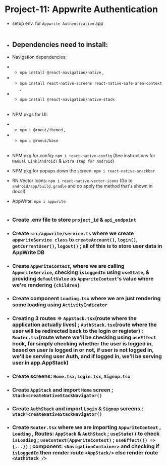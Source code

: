 # Project-11: Appwrite Authentication
- setup env. for `Appwrite Authentication` app
<br><br>

- ## Dependencies need to install:
- Navigation dependencies:
- - `npm install @react-navigation/native` ,
- - `npm install react-native-screens react-native-safe-area-context` ,
- - `npm install @react-navigation/native-stack` <br><br>

- NPM pkgs for UI:
- - `npm i @rneui/themed` ,
- - `npm i @rneui/base` <br><br>

- NPM pkg for config:  `npm i react-native-config` (See instructions for `Manual Link(Android)` & `Extra step for Android`)

- NPM pkg for popups down the screen: `npm i react-native-snackbar`

- RN Vector Icons: `npm i react-native-vector-icons` (Go to `android/app/build.gradle` and do apply the method that's shown in docs!)

- AppWrite: `npm i appwrite` <br><br>

- ### Create .env file to store `project_id` & `api_endpoint`

- ### Create `src/appwrite/service.ts` where we create `appwriteService class` to `createAccount()`, `login()`, `getCurrentUser()`, `logout()` ; all of this is to store user data in AppWrite DB

- ### Create `AppwriteContext`, where we are calling `AppwriteService`, checking `isLoggedIn` using `useState`, & providing `defaultValue` as `AppwriteContext`'s value where we're rendering `{children}`

- ### Create component `Loading.tsx` where we are just rendering some loading using `ActivityIndicator`

- ### Creating 3 routes => `AppStack.tsx`(route where the application actually lives) ; `AuthStack.tsx`(route where the user will be redirected back to the login or register) ; `Router.tsx`(route where we'll be checking using `useEffect` hook, for simply checking whether the user is logged in, based on user is logged in or not, if user is not logged in, we'll be serving user Auth, and if logged in, we'll be serving user in app.AppStack)

- ### Create screens: `Home.tsx`, `Login.tsx`, `Signup.tsx`

- ### Create `AppStack` and import `Home` screen ; `Stack=createNativeStackNavigator()`

- ### Create `AuthStack` and import `Login` & `Signup` screens ; `Stack=createNativeStackNavigator()`

- ### Create `Router.tsx` where we are importing `AppwriteContext` , `Loading` , Routes: `AppStack` & `AuthStack` ; `useState()` to check `isLoading` ; `useContext(AppwriteContext)` ; `useEffect(() => {...})` ; component: `<NavigationContainer>` and checking if `isLoggedIn` then render route `<AppStack/>` else render route `<AuthStack />`